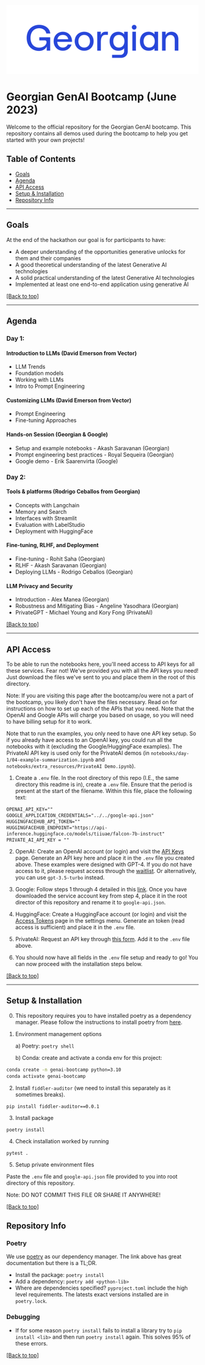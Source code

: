 ![Georgian](assets/georgian-logo.png)

# Georgian GenAI Bootcamp (June 2023)

Welcome to the official repository for the Georgian GenAI bootcamp. This repository contains all demos used during the bootcamp to help you get started with your own projects!

## Table of Contents

* [Goals](#goals)
* [Agenda](#agenda)
* [API Access](#api-access)
* [Setup & Installation](#setup--installation)
* [Repository Info](#repository-info)

---
## Goals
At the end of the hackathon our goal is for participants to have:
- A deeper understanding of the opportunities generative unlocks for them and their companies
- A good theoretical understanding of the latest Generative AI technologies
- A solid practical understanding of the latest Generative AI technologies
- Implemented at least one end-to-end application using generative AI

[[Back to top]](#)

---
## Agenda

### Day 1: 

#### Introduction to LLMs (David Emerson from Vector)
* LLM Trends
* Foundation models
* Working with LLMs
* Intro to Prompt Engineering

#### Customizing LLMs (David Emerson from Vector)
* Prompt Engineering
* Fine-tuning Approaches

#### Hands-on Session (Georgian & Google)
* Setup and example notebooks - Akash Saravanan (Georgian)
* Prompt engineering best practices - Royal Sequeira (Georgian)
* Google demo - Erik Saarenvirta (Google)

### Day 2:
#### Tools & platforms (Rodrigo Ceballos from Georgian)
* Concepts with Langchain
* Memory and Search
* Interfaces with Streamlit
* Evaluation with LabelStudio
* Deployment with HuggingFace

#### Fine-tuning, RLHF, and Deployment
* Fine-tuning - Rohit Saha (Georgian)
* RLHF - Akash Saravanan (Georgian)
* Deploying LLMs - Rodrigo Ceballos (Georgian)

#### LLM Privacy and Security 
* Introduction - Alex Manea (Georgian)
* Robustness and Mitigating Bias - Angeline Yasodhara (Georgian)
* PrivateGPT - Michael Young and Kory Fong (PrivateAI)

[[Back to top]](#)

---
## API Access
To be able to run the notebooks here, you'll need access to API keys for all these services. Fear not! We've provided you with all the API keys you need! Just download the files we've sent to you and place them in the root of this directory. 

Note: If you are visiting this page after the bootcamp/ou were not a part of the bootcamp, you likely don't have the files necessary. Read on for instructions on how to set up each of the APIs that you need. Note that the OpenAI and Google APIs will charge you based on usage, so you will need to have billing setup for it to work.

Note that to run the examples, you only need to have one API key setup. So if you already have access to an OpenAI key, you could run all the notebooks with it (excluding the Google/HuggingFace examples). The PrivateAI API key is used only for the PrivateAI demos (in `notebooks/day-1/04-example-summarization.ipynb` and `notebooks/extra_resources/PrivateAI Demo.ipynb`). 

1. Create a `.env` file. In the root directory of this repo (I.E., the same directory this readme is in), create a `.env` file. Ensure that the period is present at the start of the filename. Within this file, place the following text:
```
OPENAI_API_KEY=""
GOOGLE_APPLICATION_CREDENTIALS="../../google-api.json"
HUGGINGFACEHUB_API_TOKEN=""
HUGGINGFACEHUB_ENDPOINT="https://api-inference.huggingface.co/models/tiiuae/falcon-7b-instruct"
PRIVATE_AI_API_KEY = ""
```

2. OpenAI: Create an OpenAI account (or login) and visit the [API Keys](https://platform.openai.com/account/api-keys) page. Generate an API key here and place it in the `.env` file you created above. These examples were designed with GPT-4. If you do not have access to it, please request access through the [waitlist](https://openai.com/waitlist/gpt-4-api). Or alternatively, you can use `gpt-3.5-turbo` instead.

3. Google: Follow steps 1 through 4 detailed in this [link](https://cloud.google.com/vertex-ai/docs/start/client-libraries). Once you have downloaded the service account key from step 4, place it in the root director of this repository and rename it to `google-api.json`. 

4. HuggingFace: Create a HuggingFace account (or login) and visit the [Access Tokens](https://huggingface.co/settings/tokens) page in the settings menu. Generate an token (read access is sufficient) and place it in the `.env` file.

5. PrivateAI: Request an API key through [this form](https://www.private-ai.com/api-key/). Add it to the `.env` file above.

6. You should now have all fields in the `.env` file setup and ready to go! You can now proceed with the installation steps below.

[[Back to top]](#)

---
## Setup & Installation

0. This repository requires you to have installed poetry as a dependency manager. Please follow the instructions to install poetry from [here](https://python-poetry.org/docs/#installation). 

1. Environment management options
   
    a)  Poetry: ```poetry shell```
    
    b) Conda: create and activate a conda env for this project:
```bash
conda create -n genai-bootcamp python=3.10
conda activate genai-bootcamp
```

2. Install `fiddler-auditor` (we need to install this separately as it sometimes breaks).
```
pip install fiddler-auditor==0.0.1
```

3. Install package
```
poetry install
```

4. Check installation worked by running 
```
pytest .
```

5. Setup private environment files

Paste the `.env` file and `google-api.json` file provided to you into root directory of this repository.

Note: DO NOT COMMIT THIS FILE OR SHARE IT ANYWHERE!

[[Back to top]](#)

## Repository Info
### Poetry
We use [poetry](https://python-poetry.org/) as our dependency manager.
The link above has great documentation but there is a TL;DR.

- Install the package: `poetry install`
- Add a dependency: `poetry add <python-lib>`
- Where are dependencies specified? `pyproject.toml` include the high level requirements. The latests exact versions installed are in `poetry.lock`.

### Debugging
- If for some reason `poetry install` fails to install a library try to `pip install <lib>` and then run `poetry install` again. This solves 95% of these errors.

[[Back to top]](#)